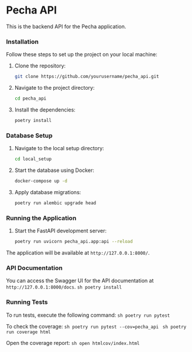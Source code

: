 # Pecha API

This is the backend API for the Pecha application.


<!--
This section provides instructions for installing the necessary components or dependencies for the project. Follow the steps outlined below to set up the project on your local machine.
-->
### Installation

Follow these steps to set up the project on your local machine:

1. Clone the repository:
    ```sh
    git clone https://github.com/yourusername/pecha_api.git
    ```
2. Navigate to the project directory:
    ```sh
    cd pecha_api
    ```
3. Install the dependencies:
    ```sh
    poetry install
    ```

### Database Setup

1. Navigate to the local setup directory:
    ```sh
    cd local_setup
    ```
2. Start the database using Docker:
    ```sh
    docker-compose up -d
    ```
3. Apply database migrations:
    ```sh
    poetry run alembic upgrade head
    ```

### Running the Application

1. Start the FastAPI development server:
    ```sh
    poetry run uvicorn pecha_api.app:api --reload
    ```

The application will be available at `http://127.0.0.1:8000/`.

### API Documentation

You can access the Swagger UI for the API documentation at `http://127.0.0.1:8000/docs`.  ```sh
    poetry install
    ```

### Running Tests

To run tests, execute the following command:
    ```sh
    poetry run pytest
    ```

To check the coverage:
    ```sh
    poetry run pytest --cov=pecha_api
    ```
    ```sh
    poetry run coverage html 
    ```

Open the coverage report:
    ```sh
    open htmlcov/index.html  
    ```